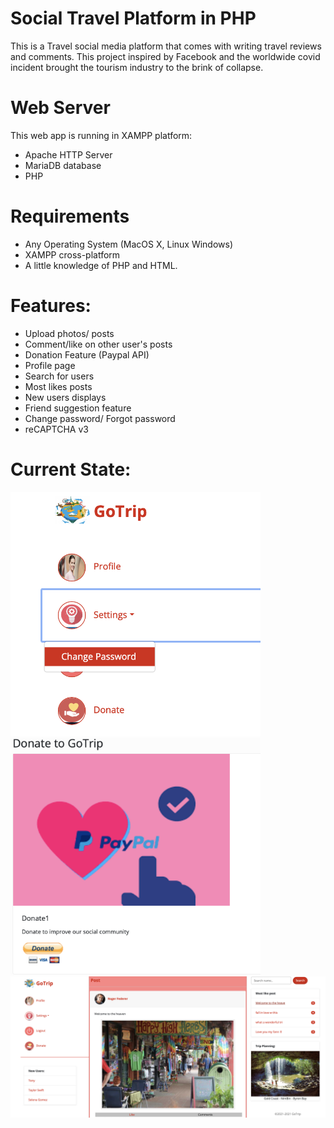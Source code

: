 # Social Travel Platform in PHP
This is a Travel social media platform that comes with writing travel reviews and comments. This project inspired by Facebook and the worldwide covid incident brought the tourism industry to the brink of collapse.

# Web Server
This web app is running in XAMPP platform:
- Apache HTTP Server
- MariaDB database
- PHP 

# Requirements
- Any Operating System (MacOS X, Linux Windows)
- XAMPP cross-platform
- A little knowledge of PHP and HTML.

# Features:
- Upload photos/ posts
- Comment/like on other user's posts
- Donation Feature (Paypal API)
- Profile page
- Search for users
- Most likes posts
- New users displays
- Friend suggestion feature
- Change password/ Forgot password
- reCAPTCHA v3

# Current State:
<img src="https://github.com/uqsquach/Social-Travel-Platform-in-PHP/blob/main/images/2.png" width = "400"> <img src="https://github.com/uqsquach/Social-Travel-Platform-in-PHP/blob/main/images/3.png" width = "400">
<img src="https://github.com/uqsquach/Social-Travel-Platform-in-PHP/blob/main/images/1.png" width = "600">

